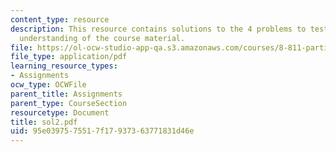 ```yaml
---
content_type: resource
description: This resource contains solutions to the 4 problems to test the student's
  understanding of the course material.
file: https://ol-ocw-studio-app-qa.s3.amazonaws.com/courses/8-811-particle-physics-ii-fall-2005/95e0397575517f17937363771831d46e_sol2.pdf
file_type: application/pdf
learning_resource_types:
- Assignments
ocw_type: OCWFile
parent_title: Assignments
parent_type: CourseSection
resourcetype: Document
title: sol2.pdf
uid: 95e03975-7551-7f17-9373-63771831d46e
---
```

